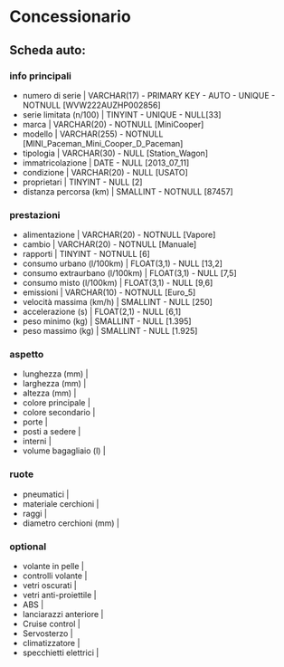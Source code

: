 <!-- 
Modellizzare la struttura di una tabella per memorizzare tutti i dati riguardanti delle auto usate messe in vendita da un concessionario
Come fatto stamattina in classe potete fare un file di testo e scrivre la struttura li. 
-->

# Concessionario

## Scheda auto:

### __info principali__
* numero di serie | VARCHAR(17) - PRIMARY KEY - AUTO - UNIQUE - NOTNULL [WVW222AUZHP002856]
* serie limitata (n/100) | TINYINT - UNIQUE - NULL[33]
* marca | VARCHAR(20) - NOTNULL [MiniCooper]
* modello | VARCHAR(255) - NOTNULL [MINI_Paceman_Mini_Cooper_D_Paceman]
* tipologia | VARCHAR(30) - NULL [Station_Wagon]
* immatricolazione | DATE - NULL [2013_07_11]
* condizione | VARCHAR(20) - NULL [USATO]
* proprietari | TINYINT - NULL [2]
* distanza percorsa (km) | SMALLINT - NOTNULL [87457]

### __prestazioni__
* alimentazione | VARCHAR(20) - NOTNULL [Vapore]
* cambio | VARCHAR(20) - NOTNULL [Manuale]
* rapporti | TINYINT - NOTNULL [6]
* consumo urbano (l/100km) | FLOAT(3,1) - NULL [13,2]
* consumo extraurbano (l/100km) | FLOAT(3,1) - NULL [7,5]
* consumo misto (l/100km) | FLOAT(3,1) - NULL [9,6]
* emissioni | VARCHAR(10) - NOTNULL [Euro_5]
* velocità massima (km/h) | SMALLINT - NULL [250]
* accelerazione (s) | FLOAT(2,1) - NULL [6,1]
* peso minimo (kg) | SMALLINT - NULL [1.395]
* peso massimo (kg) | SMALLINT - NULL [1.925]

### __aspetto__
* lunghezza (mm) |
* larghezza (mm) |
* altezza (mm) |
* colore principale |
* colore secondario |
* porte |
* posti a sedere |
* interni |
* volume bagagliaio (l) |


### __ruote__
* pneumatici |
* materiale cerchioni |
* raggi |
* diametro cerchioni (mm) |

### __optional__
* volante in pelle |
* controlli volante |
* vetri oscurati |
* vetri anti-proiettile |
* ABS |
* lanciarazzi anteriore |
* Cruise control |
* Servosterzo |
* climatizzatore |
* specchietti elettrici |




